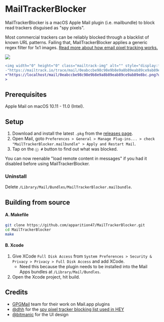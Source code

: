 # MailTrackerBlocker

MailTrackerBlocker is a macOS Apple Mail plugin (i.e. mailbundle) to block read trackers disguised as "spy pixels". 

Most commercial trackers can be reliably blocked through a blacklist of known URL patterns. Failing that, MailTrackerBlocker applies a generic regex filter for 1x1 images. [Read more about how email pixel tracking works.](https://www.gmass.co/blog/tracking-pixel-blockers/)

![](https://user-images.githubusercontent.com/3298414/88930093-f89a5980-d2b5-11ea-85f6-37020305a450.png)

```diff
<img width="0" height="0" class="mailtrack-img" alt="" style="display:flex" src=
-"https://mailtrack.io/trace/mail/0eabccbe98c98e9b8e9a8b89eab89ce9ab89e8bc.png?u=1234567"
+"https://localhost/mail/0eabccbe98c98e9b8e9a8b89eab89ce9ab89e8bc.png?u=1234567"
>
```

## Prerequisites

Apple Mail on macOS 10.11 - 11.0 (Intel).

## Setup

1. Download and install the latest `.pkg` from the [releases page](https://github.com/apparition47/MailTrackerBlocker/releases).
2. Open Mail, goto `Preferences > General > Manage Plug-ins... > check "MailTrackerBlocker.mailbundle" > Apply and Restart Mail`.
3. Tap on the `ⓧ #` button to find out what was blocked.

You can now reenable "load remote content in messages" if you had it disabled before using MailTrackerBlocker.

### Uninstall

Delete `/Library/Mail/Bundles/MailTrackerBlocker.mailbundle`.

## Building from source

#### A. Makefile
```bash
git clone https://github.com/apparition47/MailTrackerBlocker.git
cd MailTrackerBlocker
make
```

#### B. Xcode

1. Give XCode `Full Disk Access` from `System Preferences > Security & Privacy > Privacy > Full Disk Access` and add XCode.
     * Need this because the plugin needs to be installed into the Mail Apps bundles at `/Library/Mail/Bundles`.
2. Open the Xcode project, hit build.


## Credits

* [GPGMail](https://github.com/GPGTools/GPGMail) team for their work on Mail.app plugins
* [@dhh](https://github.com/dhh) for the [spy pixel tracker blocking list used in HEY](https://gist.github.com/dhh/360f4dc7ddbce786f8e82b97cdad9d20)
* [@bitmanic](https://github.com/bitmanic) for the UI design